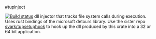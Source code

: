 #tupinject

[![Build status](https://ci.appveyor.com/api/projects/status/0f775pewlv3cuxe2?svg=true)](https://ci.appveyor.com/project/svark/tupinject)
dll injector that tracks file system calls during execution. Uses rust bindings
of the microsoft detours library. Use the sister repo
[svark/tupsetuphook](https://www.github.com/svark/tupsetuphook) to hook up the
dll produced by this crate into a 32 or 64 bit application.



